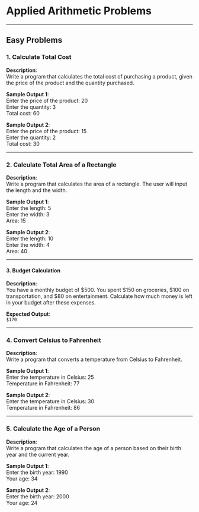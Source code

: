 # Applied Arithmetic Problems

---

## **Easy Problems**

### 1. Calculate Total Cost  
**Description**:  
Write a program that calculates the total cost of purchasing a product, given the price of the product and the quantity purchased.  

**Sample Output 1**:  
Enter the price of the product: 20  
Enter the quantity: 3  
Total cost: 60  

**Sample Output 2**:  
Enter the price of the product: 15  
Enter the quantity: 2  
Total cost: 30  

---

### 2. Calculate Total Area of a Rectangle  
**Description**:  
Write a program that calculates the area of a rectangle. The user will input the length and the width.  

**Sample Output 1**:  
Enter the length: 5  
Enter the width: 3  
Area: 15  

**Sample Output 2**:  
Enter the length: 10  
Enter the width: 4  
Area: 40  

---

#### 3. Budget Calculation
**Description**:  
You have a monthly budget of $500. You spent $150 on groceries, $100 on transportation, and $80 on entertainment. Calculate how much money is left in your budget after these expenses.

**Expected Output**:  
`$170`

---

### 4. Convert Celsius to Fahrenheit  
**Description**:  
Write a program that converts a temperature from Celsius to Fahrenheit.  

**Sample Output 1**:  
Enter the temperature in Celsius: 25  
Temperature in Fahrenheit: 77  

**Sample Output 2**:  
Enter the temperature in Celsius: 30  
Temperature in Fahrenheit: 86  

---

### 5. Calculate the Age of a Person  
**Description**:  
Write a program that calculates the age of a person based on their birth year and the current year.  

**Sample Output 1**:  
Enter the birth year: 1990  
Your age: 34  

**Sample Output 2**:  
Enter the birth year: 2000  
Your age: 24  
